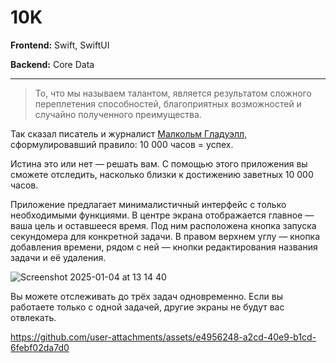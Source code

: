 # 10K

**Frontend:** Swift, SwiftUI

**Backend:** Core Data

----

> То, что мы называем талантом, является результатом сложного переплетения способностей, благоприятных возможностей и случайно полученного преимущества.

Так сказал писатель и журналист [Малкольм Гладуэлл](https://www.gladwellbooks.com/), сформулировавший правило: 10 000 часов = успех.

Истина это или нет — решать вам. С помощью этого приложения вы сможете отследить, насколько близки к достижению заветных 10 000 часов. 

Приложение предлагает минималистичный интерфейс с только необходимыми функциями. В центре экрана отображается главное — ваша цель и оставшееся время. Под ним расположена кнопка запуска секундомера для конкретной задачи. В правом верхнем углу — кнопка добавления времени, рядом с ней — кнопки редактирования названия задачи и её удаления.

![Screenshot 2025-01-04 at 13 14 40](https://github.com/user-attachments/assets/cb27592d-6494-449f-97d1-4cd2f46b78a0)

Вы можете отслеживать до трёх задач одновременно. Если вы работаете только с одной задачей, другие экраны не будут вас отвлекать.

https://github.com/user-attachments/assets/e4956248-a2cd-40e9-b1cd-6febf02da7d0
